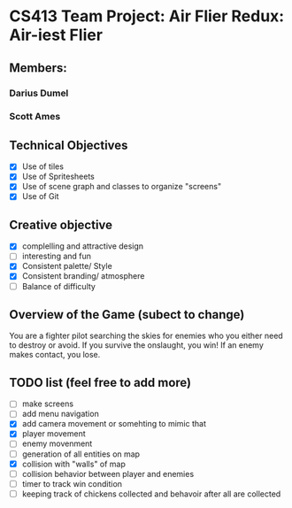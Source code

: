 # CS413 Team Project: Air Flier Redux: Air-iest Flier

## Members:

### Darius Dumel

### Scott Ames

## Technical Objectives

- [X] Use of tiles
- [X] Use of Spritesheets
- [X] Use of scene graph and classes to organize "screens"
- [X] Use of Git

## Creative objective

- [X] complelling and attractive design
- [ ] interesting and fun
- [X] Consistent palette/ Style
- [X] Consistent branding/ atmosphere
- [ ] Balance of difficulty

## Overview of the Game (subect to change)

You are a fighter pilot searching the skies for enemies who you either need to
destroy or avoid. If you survive the onslaught, you win!  If an enemy makes
contact, you lose.

## TODO list (feel free to add more)

- [ ] make screens
- [ ] add menu navigation
- [X] add camera movement or somehting to mimic that
- [X] player movement
- [ ] enemy movenment
- [ ] generation of all entities on map
- [X] collision with "walls" of map
- [ ] collision behavior between player and enemies
- [ ] timer to track win condition
- [ ] keeping track of chickens collected and behavoir after all are collected
